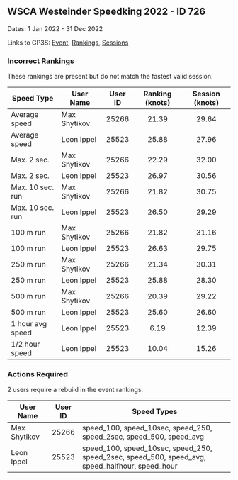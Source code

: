 ## WSCA Westeinder Speedking 2022 - ID 726

Dates: 1 Jan 2022 - 31 Dec 2022

Links to GP3S: [Event](https://www.gps-speedsurfing.com/default.aspx?mnu=event&val=726), [Rankings](https://www.gps-speedsurfing.com/default.aspx?mnu=eventranking&val=726), [Sessions](https://www.gps-speedsurfing.com/default.aspx?mnu=eventsessions&val=726)

### Incorrect Rankings

These rankings are present but do not match the fastest valid session.

| Speed Type | User Name | User ID | Ranking (knots) | Session (knots) |
| ---------- | --------- | :-----: | :-------------: | :-------------: |
| Average speed | Max Shytikov | 25266 | 21.39 | 29.64 |
| Average speed | Leon Ippel | 25523 | 25.88 | 27.96 |
| Max. 2 sec. | Max Shytikov | 25266 | 22.29 | 32.00 |
| Max. 2 sec. | Leon Ippel | 25523 | 26.97 | 30.56 |
| Max. 10 sec. run | Max Shytikov | 25266 | 21.82 | 30.75 |
| Max. 10 sec. run | Leon Ippel | 25523 | 26.50 | 29.29 |
| 100 m run | Max Shytikov | 25266 | 21.82 | 31.16 |
| 100 m run | Leon Ippel | 25523 | 26.63 | 29.75 |
| 250 m run | Max Shytikov | 25266 | 21.34 | 30.31 |
| 250 m run | Leon Ippel | 25523 | 25.88 | 28.30 |
| 500 m run | Max Shytikov | 25266 | 20.39 | 29.22 |
| 500 m run | Leon Ippel | 25523 | 25.60 | 26.60 |
| 1 hour avg speed | Leon Ippel | 25523 | 6.19 | 12.39 |
| 1/2 hour speed | Leon Ippel | 25523 | 10.04 | 15.26 |

### Actions Required

2 users require a rebuild in the event rankings.

| User Name | User ID | Speed Types |
| --------- | :-----: | ----------- |
| Max Shytikov | 25266 | speed_100, speed_10sec, speed_250, speed_2sec, speed_500, speed_avg |
| Leon Ippel | 25523 | speed_100, speed_10sec, speed_250, speed_2sec, speed_500, speed_avg, speed_halfhour, speed_hour |
